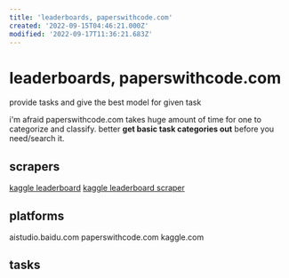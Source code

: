 ```yaml
---
title: 'leaderboards, paperswithcode.com'
created: '2022-09-15T04:46:21.000Z'
modified: '2022-09-17T11:36:21.683Z'
---
```


# leaderboards, paperswithcode.com

provide tasks and give the best model for given task

i'm afraid paperswithcode.com takes huge amount of time for one to categorize and classify. better **get basic task categories out** before you need/search it.

## scrapers

[kaggle leaderboard](https://github.com/smbdsbrain/kaggle-leaderboard)
[kaggle leaderboard scraper](https://github.com/cyansoul/kaggle-leaderboard-scraper)

## platforms

aistudio.baidu.com
paperswithcode.com
kaggle.com

## tasks
